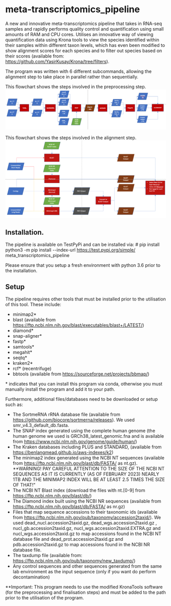 # meta-transcriptomics_pipeline

A new and innovative meta-transcriptomics pipeline that takes in RNA-seq samples and rapidly performs quality control and quantification using small amounts of RAM and CPU cores. Utilises an innovative way of viewing quantification data using Krona tools to view the species identified within their samples within different taxon levels, which has even been modified to show alignment scores for each species and to filter out species based on their scores (available from: https://github.com/YasirKusay/Krona/tree/filters).

The program was written with 6 different subcommands, allowing the alignment step to take place in parallel rather than sequentially. 

This flowchart shows the steps involved in the preprocessing step.
![Alt text](diagrams/preprocessing.png "Preprocessing workflow")

This flowchart shows the steps involved in the alignment step.
![Alt text](diagrams/alignment.png "Alignment workflow")

## Installation.

The pipeline is available on TestPyPi and can be installed via: # pip install python3 -m pip install --index-url https://test.pypi.org/simple/ meta_transcriptomics_pipeline

Please ensure that you setup a fresh environment with python 3.6 prior to the installation.

## Setup

The pipeline requires other tools that must be installed prior to the utilisation of this tool. These include:
* minimap2*
* blast (available from https://ftp.ncbi.nlm.nih.gov/blast/executables/blast+/LATEST/)
* diamond*
* snap-aligner*
* fastp*
* samtools*
* megahit*
* seqtq*
* kraken2*
* rcf* (recentrifuge)
* bbtools (available from https://sourceforge.net/projects/bbmap/)

\* indicates that you can install this program via conda, otherwise you must manually install the program and add it to your path.

Furthermore, additional files/databases need to be downloaded or setup such as:
* The SortmeRNA rRNA database file (available from https://github.com/biocore/sortmerna/releases). We used smr_v4.3_default_db.fasta.
* The SNAP index generated using the complete human genome (the human genome we used is GRCh38_latest_genomic.fna and is available from https://www.ncbi.nlm.nih.gov/genome/guide/human/)
* The Kraken databases including PLUS and STANDARD, (available from https://benlangmead.github.io/aws-indexes/k2)
* The minimap2 index generated using the NCBI NT sequences (available from https://ftp.ncbi.nlm.nih.gov/blast/db/FASTA/ as nt.gz). **WARNING! PAY CAREFUL ATTENTION TO THE SIZE OF THE NCBI NT SEQUENCES AS IT IS CURRENTLY (AS OF FEBRUARY 2023) NEARLY 1TB AND THE MINIMAP2 INDEX WILL BE AT LEAST 2.5 TIMES THE SIZE OF THAT!"
* The NCBI NT Blast index (download the files with nt.[0-9] from https://ftp.ncbi.nlm.nih.gov/blast/db/)
* The Diamond index built using the NCBI NR sequences (available from https://ftp.ncbi.nlm.nih.gov/blast/db/FASTA/ as nr.gz)
* Files that map sequence accessions to their taxonomic ids (available from https://ftp.ncbi.nlm.nih.gov/pub/taxonomy/accession2taxid/). We used dead_nucl.accession2taxid.gz, dead_wgs.accession2taxid.gz , nucl_gb.accession2taxid.gz, nucl_wgs.accession2taxid.EXTRA.gz and nucl_wgs.accession2taxid.gz to map accessions found in the NCBI NT database file and dead_prot.accession2taxid.gz and pdb.accession2taxid.gz to map accessions found in the NCBI NR database file.
* The taxdump file (available from: https://ftp.ncbi.nlm.nih.gov/pub/taxonomy/new_taxdump/) 
* Any control sequences and other sequences generated from the same lab environment as the input sequence (only if you want do perform decontamination)

**Important: This program needs to use the modified KronaTools software (for the preprocessing and finalisation steps) and must be added to the path prior to the utilisation of the program.